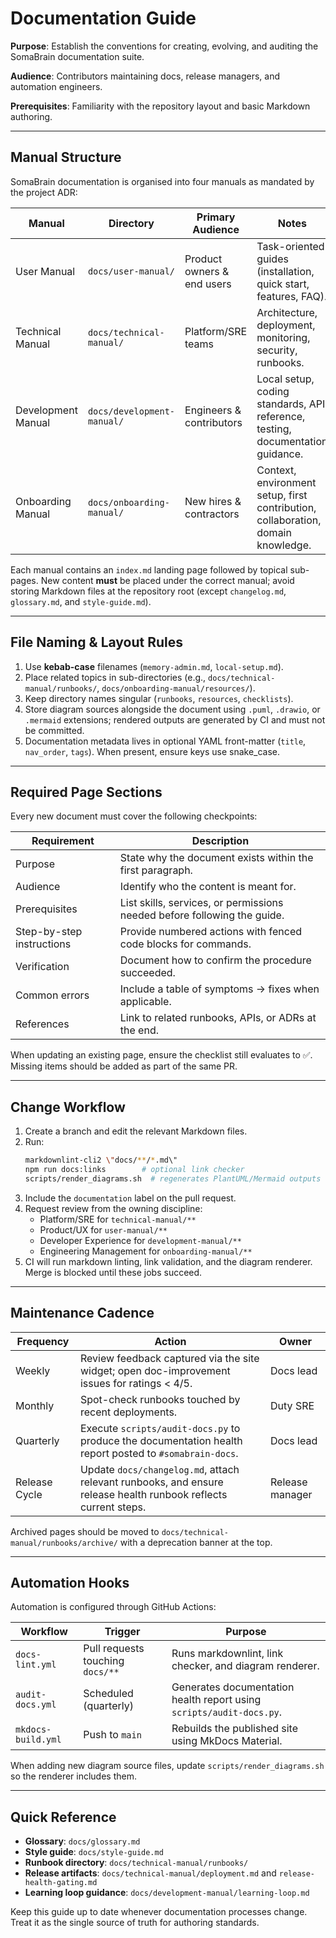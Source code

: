 # Documentation Guide

**Purpose**: Establish the conventions for creating, evolving, and auditing the SomaBrain documentation suite.

**Audience**: Contributors maintaining docs, release managers, and automation engineers.

**Prerequisites**: Familiarity with the repository layout and basic Markdown authoring.

---

## Manual Structure

SomaBrain documentation is organised into four manuals as mandated by the project ADR:

| Manual | Directory | Primary Audience | Notes |
| --- | --- | --- | --- |
| User Manual | `docs/user-manual/` | Product owners & end users | Task-oriented guides (installation, quick start, features, FAQ). |
| Technical Manual | `docs/technical-manual/` | Platform/SRE teams | Architecture, deployment, monitoring, security, runbooks. |
| Development Manual | `docs/development-manual/` | Engineers & contributors | Local setup, coding standards, API reference, testing, documentation guidance. |
| Onboarding Manual | `docs/onboarding-manual/` | New hires & contractors | Context, environment setup, first contribution, collaboration, domain knowledge. |

Each manual contains an `index.md` landing page followed by topical sub-pages. New content **must** be placed under the correct manual; avoid storing Markdown files at the repository root (except `changelog.md`, `glossary.md`, and `style-guide.md`).

---

## File Naming & Layout Rules

1. Use **kebab-case** filenames (`memory-admin.md`, `local-setup.md`).
2. Place related topics in sub-directories (e.g., `docs/technical-manual/runbooks/`, `docs/onboarding-manual/resources/`).
3. Keep directory names singular (`runbooks`, `resources`, `checklists`).
4. Store diagram sources alongside the document using `.puml`, `.drawio`, or `.mermaid` extensions; rendered outputs are generated by CI and must not be committed.
5. Documentation metadata lives in optional YAML front-matter (`title`, `nav_order`, `tags`). When present, ensure keys use snake_case.

---

## Required Page Sections

Every new document must cover the following checkpoints:

| Requirement | Description |
| --- | --- |
| Purpose | State why the document exists within the first paragraph. |
| Audience | Identify who the content is meant for. |
| Prerequisites | List skills, services, or permissions needed before following the guide. |
| Step-by-step instructions | Provide numbered actions with fenced code blocks for commands. |
| Verification | Document how to confirm the procedure succeeded. |
| Common errors | Include a table of symptoms → fixes when applicable. |
| References | Link to related runbooks, APIs, or ADRs at the end. |

When updating an existing page, ensure the checklist still evaluates to ✅. Missing items should be added as part of the same PR.

---

## Change Workflow

1. Create a branch and edit the relevant Markdown files.
2. Run:
   ```bash
   markdownlint-cli2 \"docs/**/*.md\"
   npm run docs:links        # optional link checker
   scripts/render_diagrams.sh  # regenerates PlantUML/Mermaid outputs
   ```
3. Include the `documentation` label on the pull request.
4. Request review from the owning discipline:
   - Platform/SRE for `technical-manual/**`
   - Product/UX for `user-manual/**`
   - Developer Experience for `development-manual/**`
   - Engineering Management for `onboarding-manual/**`
5. CI will run markdown linting, link validation, and the diagram renderer. Merge is blocked until these jobs succeed.

---

## Maintenance Cadence

| Frequency | Action | Owner |
| --- | --- | --- |
| Weekly | Review feedback captured via the site widget; open doc-improvement issues for ratings \< 4/5. | Docs lead |
| Monthly | Spot-check runbooks touched by recent deployments. | Duty SRE |
| Quarterly | Execute `scripts/audit-docs.py` to produce the documentation health report posted to `#somabrain-docs`. | Docs lead |
| Release Cycle | Update `docs/changelog.md`, attach relevant runbooks, and ensure release health runbook reflects current steps. | Release manager |

Archived pages should be moved to `docs/technical-manual/runbooks/archive/` with a deprecation banner at the top.

---

## Automation Hooks

Automation is configured through GitHub Actions:

| Workflow | Trigger | Purpose |
| --- | --- | --- |
| `docs-lint.yml` | Pull requests touching `docs/**` | Runs markdownlint, link checker, and diagram renderer. |
| `audit-docs.yml` | Scheduled (quarterly) | Generates documentation health report using `scripts/audit-docs.py`. |
| `mkdocs-build.yml` | Push to `main` | Rebuilds the published site using MkDocs Material. |

When adding new diagram source files, update `scripts/render_diagrams.sh` so the renderer includes them.

---

## Quick Reference

- **Glossary**: `docs/glossary.md`
- **Style guide**: `docs/style-guide.md`
- **Runbook directory**: `docs/technical-manual/runbooks/`
- **Release artifacts**: `docs/technical-manual/deployment.md` and `release-health-gating.md`
- **Learning loop guidance**: `docs/development-manual/learning-loop.md`

Keep this guide up to date whenever documentation processes change. Treat it as the single source of truth for authoring standards.
